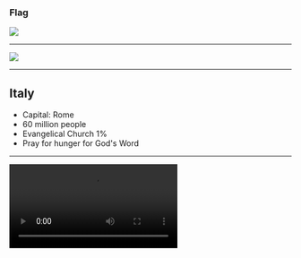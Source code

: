 ### Flag

![](https://upload.wikimedia.org/wikipedia/en/0/03/Flag_of_Italy.svg)

---

![](https://upload.wikimedia.org/wikipedia/commons/c/cd/EU-Italy_%28orthographic_projection%29.svg)

---

## Italy

- Capital: Rome
- 60 million people
- Evangelical Church 1%
- Pray for hunger for God's Word

---

![](https://storage.googleapis.com/prayer-videos/country/italy.mp4)
